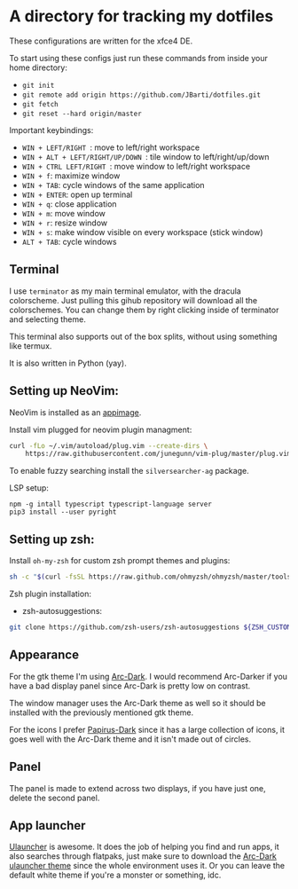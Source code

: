 # A directory for tracking my dotfiles

These configurations are written for the xfce4 DE.

To start using these configs just run these commands from inside your home directory:
 - `git init`
 - `git remote add origin https://github.com/JBarti/dotfiles.git`
 - `git fetch`
 - `git reset --hard origin/master`

Important keybindings:
 - `WIN + LEFT/RIGHT `: move to left/right workspace
 - `WIN + ALT + LEFT/RIGHT/UP/DOWN `: tile window to left/right/up/down
 - `WIN + CTRL LEFT/RIGHT `: move window to left/right workspace
 - `WIN + f`: maximize window
 - `WIN + TAB`: cycle windows of the same application
 - `WIN + ENTER`: open up terminal
 - `WIN + q`: close application
 - `WIN + m`: move window
 - `WIN + r`: resize window
 - `WIN + s`: make window visible on every workspace (stick window)
 - `ALT + TAB`: cycle windows


## Terminal

I use `terminator` as my main terminal emulator, with the dracula colorscheme. Just pulling this gihub repository will download all the colorschemes. You can change them by right clicking inside of terminator and selecting theme.

This terminal also supports out of the box splits, without using something like termux.

It is also written in Python (yay).

## Setting up NeoVim:

NeoVim is installed as an [appimage](https://appimage.github.io/neovim/).

Install vim plugged for neovim plugin managment:

```sh
curl -fLo ~/.vim/autoload/plug.vim --create-dirs \
    https://raw.githubusercontent.com/junegunn/vim-plug/master/plug.vim
```

To enable fuzzy searching install the `silversearcher-ag` package.

LSP setup:

```
npm -g intall typescript typescript-language server
pip3 install --user pyright
```


## Setting up zsh:

Install `oh-my-zsh` for custom zsh prompt themes and plugins:

```sh
sh -c "$(curl -fsSL https://raw.github.com/ohmyzsh/ohmyzsh/master/tools/install.sh)"
```

Zsh plugin installation:
 - zsh-autosuggestions: 
 ```sh
 git clone https://github.com/zsh-users/zsh-autosuggestions ${ZSH_CUSTOM:-~/.oh-my-zsh/custom}/plugins/zsh-autosuggestions
 ```

## Appearance

For the gtk theme I'm using [Arc-Dark](https://github.com/horst3180/arc-theme). I would recommend Arc-Darker if you have a bad display panel since Arc-Dark is pretty low on contrast.

The window manager uses the Arc-Dark theme as well so it should be installed with the previously mentioned gtk theme.

For the icons I prefer [Papirus-Dark](https://github.com/PapirusDevelopmentTeam/papirus-icon-theme#installation) since it has a large collection of icons, it goes well with the Arc-Dark theme and it isn't made out of circles.


## Panel

The panel is made to extend across two displays, if you have just one, delete the second panel.


## App launcher

[Ulauncher](https://ulauncher.io/#Download) is awesome. It does the job of helping you find and run apps, it also searches through flatpaks, just make sure to download the [Arc-Dark ulauncher theme](https://github.com/iboyperson/Arc-Dark-ULauncher) since the whole environment uses it. Or you can leave the default white theme if you're a monster or something, idc.

